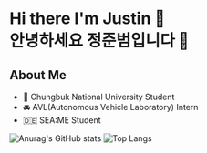 Hi there I'm Justin 👋  
안녕하세요 정준범입니다 👋
=============

## About Me
- 🏫 Chungbuk National University Student
- 🚘 AVL(Autonomous Vehicle Laboratory) Intern
- 🇩🇪 SEA:ME Student

![Anurag's GitHub stats](https://github-readme-stats.vercel.app/api?username=JunSpring&show_icons=true)
![Top Langs](https://github-readme-stats.vercel.app/api/top-langs/?username=JunSpring&layout=compact)
